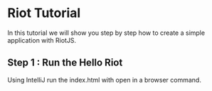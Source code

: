 # Riot Tutorial

In this tutorial we will show you step by step how to create a simple application with RiotJS.


## Step 1 : Run the Hello Riot

Using IntelliJ run the index.html with open in a browser command.

